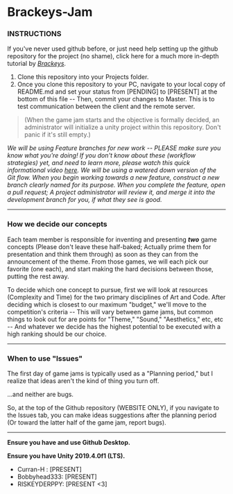 # Brackeys-Jam

### **INSTRUCTIONS**
If you've never used github before, or just need help setting up the github repository for the project (no shame), click here for a much more in-depth tutorial by *[Brackeys](https://www.youtube.com/watch?v=qpXxcvS-g3g)*.

1. Clone this repository into your Projects folder. 
2. Once you clone this repository to your PC, navigate to your local copy of README.md and set your status from [PENDING] to [PRESENT] at the bottom of this file -- Then, commit your changes to Master. This is to test communication between the client and the remote server.

  > (When the game jam starts and the objective is formally decided, an administrator will initialize a unity project within this repository. Don't panic if it's still empty.)

*We will be using Feature branches for new work -- PLEASE make sure you know what you're doing! If you don't know about these (workflow strategies) yet, and need to learn more, please watch this quick informational video [here](https://www.youtube.com/watch?v=aJnFGMclhU8). We will be using a watered down version of the Git flow.  When you begin working towards a new feature, construct a new branch clearly named for its purpose.  When you complete the feature, open a pull request; A project administrator will review it, and merge it into the development branch for you, if what they see is good.*

---

### How we decide our concepts

Each team member is responsible for inventing and presenting ***two*** game concepts (Please don't leave these half-baked; Actually prime them for presentation and think them through) as soon as they can from the announcement of the theme. From those games, we will each pick our favorite (one each), and start making the hard decisions between those, putting the rest away.  

To decide which one concept to pursue, first we will look at resources (Complexity and Time) for the two primary disciplines of Art and Code.  After deciding which is closest to our maximum "budget," we'll move to the competition's criteria -- This will vary between game jams, but common things to look out for are points for "Theme," "Sound," "Aesthetics," etc, etc -- And whatever we decide has the highest potential to be executed with a high ranking should be our choice.

---

### When to use "Issues"

The first day of game jams is typically used as a "Planning period," but I realize that ideas aren't the kind of thing you turn off.

...and neither are bugs.

So, at the top of the Github repository (WEBSITE ONLY), if you navigate to the Issues tab, you can make ideas suggestions after the planning period (Or toward the latter half of the game jam, report bugs).  

---

**Ensure you have and use Github Desktop.**

**Ensure you have Unity 2019.4.0f1 (LTS).**

- Curran-H : [PRESENT]
- Bobbyhead333: [PRESENT]
- RISKEYDERPPY: [PRESENT <3]
